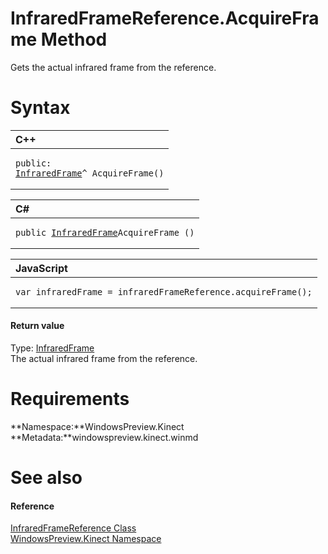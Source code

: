 InfraredFrameReference.AcquireFrame Method  
==========================================  

Gets the actual infrared frame from the reference. <span id="syntaxSection"></span>

Syntax  
======  

<table>
<colgroup>
<col width="100%" />
</colgroup>
<thead>
<tr class="header">
<th align="left">C++</th>
</tr>
</thead>
<tbody>
<tr class="odd">
<td align="left"><pre><code>public:  
<a href="../../InfraredFrame_Class.md">InfraredFrame</a>^ AcquireFrame()</code></pre></td>
</tr>
</tbody>
</table>

<table>
<colgroup>
<col width="100%" />
</colgroup>
<thead>
<tr class="header">
<th align="left">C#</th>
</tr>
</thead>
<tbody>
<tr class="odd">
<td align="left"><pre><code>public <a href="../../InfraredFrame_Class.md">InfraredFrame</a>AcquireFrame ()</code></pre></td>
</tr>
</tbody>
</table>

<table>
<colgroup>
<col width="100%" />
</colgroup>
<thead>
<tr class="header">
<th align="left">JavaScript</th>
</tr>
</thead>
<tbody>
<tr class="odd">
<td align="left"><pre><code>var infraredFrame = infraredFrameReference.acquireFrame();</code></pre></td>
</tr>
</tbody>
</table>

<span id="ID4ES"></span>
#### Return value  

Type: [InfraredFrame](../../InfraredFrame_Class.md)  
 The actual infrared frame from the reference.  

<span id="requirements"></span>

Requirements  
============  

**Namespace:**WindowsPreview.Kinect  
**Metadata:**windowspreview.kinect.winmd  

<span id="ID4EAB"></span>

See also  
========  

<span id="ID4ECB"></span>
#### Reference  

[InfraredFrameReference Class](../../InfraredFrameReference_Class.md)  
 [WindowsPreview.Kinect Namespace](../../../Kinect.md)  



<!--Please do not edit the data in the comment block below.-->
<!--
TOCTitle : AcquireFrame Method
RLTitle : InfraredFrameReference.AcquireFrame Method
KeywordK : AcquireFrame method
KeywordK : InfraredFrameReference.AcquireFrame method
KeywordF : WindowsPreview.Kinect.InfraredFrameReference.AcquireFrame
KeywordF : InfraredFrameReference.AcquireFrame
KeywordF : AcquireFrame
KeywordF : WindowsPreview.Kinect.InfraredFrameReference.AcquireFrame
KeywordA : M:WindowsPreview.Kinect.InfraredFrameReference.AcquireFrame
AssetID : M:WindowsPreview.Kinect.InfraredFrameReference.AcquireFrame
Locale : en-us
CommunityContent : 1
APIType : Managed
APILocation : windowspreview.kinect.winmd
APIName : WindowsPreview.Kinect.InfraredFrameReference.AcquireFrame
TargetOS : Windows
TopicType : kbSyntax
DevLang : VB
DevLang : CSharp
DevLang : JavaScript
DevLang : C++
DocSet : K4Wv2
ProjType : K4Wv2Proj
Technology : Kinect for Windows
Product : Kinect for Windows SDK v2
productversion : 20
-->
